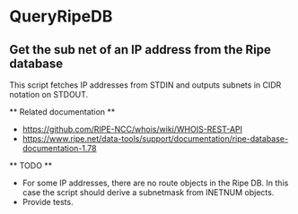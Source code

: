 # QueryRipeDB
## Get the sub net of an IP address from the Ripe database

This script fetches IP addresses from STDIN and outputs subnets in CIDR notation on STDOUT.

** Related documentation **
- https://github.com/RIPE-NCC/whois/wiki/WHOIS-REST-API
- https://www.ripe.net/data-tools/support/documentation/ripe-database-documentation-1.78

** TODO **
 - For some IP addresses, there are no route objects in the Ripe DB.
   In this case the script should derive a subnetmask from INETNUM objects.
 - Provide tests.

